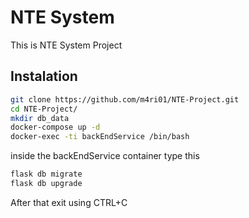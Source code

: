 # NTE System  
This is NTE System Project
## Instalation  
```bash
git clone https://github.com/m4ri01/NTE-Project.git
cd NTE-Project/
mkdir db_data
docker-compose up -d
docker-exec -ti backEndService /bin/bash
```  
inside the backEndService container type this
```bash
flask db migrate
flask db upgrade
```  

After that exit using CTRL+C